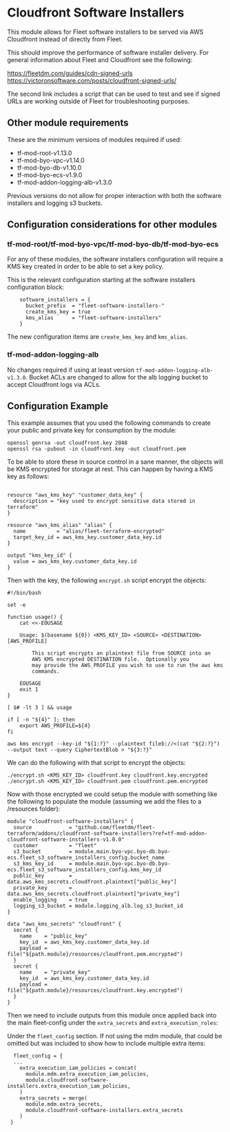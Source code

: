 # Cloudfront Software Installers

This module allows for Fleet software installers to be served via AWS Cloudfront instead of directly from Fleet.

This should improve the performance of software installer delivery.  For general information about Fleet and Cloudfront see the following:

https://fleetdm.com/guides/cdn-signed-urls
https://victoronsoftware.com/posts/cloudfront-signed-urls/

The second link includes a script that can be used to test and see if signed URLs are working outside of Fleet for troubleshooting purposes.


## Other module requirements

These are the minimum versions of modules required if used:

 - tf-mod-root-v1.13.0
 - tf-mod-byo-vpc-v1.14.0
 - tf-mod-byo-db-v1.10.0
 - tf-mod-byo-ecs-v1.9.0
 - tf-mod-addon-logging-alb-v1.3.0

Previous versions do not allow for proper interaction with both the software installers and logging s3 buckets.

## Configuration considerations for other modules

### tf-mod-root/tf-mod-byo-vpc/tf-mod-byo-db/tf-mod-byo-ecs

For any of these modules, the software installers configuration will require a KMS key created in order to be able to set a key policy.

This is the relevant configuration starting at the software installers configuration block:

```
    software_installers = {
      bucket_prefix  = "fleet-software-installers-"
      create_kms_key = true
      kms_alias      = "fleet-software-installers"
    }

```

The new configuration items are `create_kms_key` and `kms_alias`.

### tf-mod-addon-logging-alb

No changes required if using at least version `tf-mod-addon-logging-alb-v1.3.0`.  Bucket ACLs are changed to allow for the alb logging bucket to accept Cloudfront logs via ACLs.

## Configuration Example

This example assumes that you used the following commands to create your public and private key for consumption by the module:

```
openssl genrsa -out cloudfront.key 2048
openssl rsa -pubout -in cloudfront.key -out cloudfront.pem
```

To be able to store these in source control in a sane manner, the objects will be KMS encrypted for storage at rest.  This can happen by having a KMS key as follows:

```

resource "aws_kms_key" "customer_data_key" {
  description = "key used to encrypt sensitive data stored in terraform"
}       
        
resource "aws_kms_alias" "alias" {
  name          = "alias/fleet-terraform-encrypted"
  target_key_id = aws_kms_key.customer_data_key.id
}       
      
output "kms_key_id" {
  value = aws_kms_key.customer_data_key.id
}  
```

Then with the key, the following `encrypt.sh` script encrypt the objects:

```
#!/bin/bash

set -e

function usage() {
	cat <<-EOUSAGE
	
	Usage: $(basename ${0}) <KMS_KEY_ID> <SOURCE> <DESTINATION> [AWS_PROFILE]
	
		This script encrypts an plaintext file from SOURCE into an
		AWS KMS encrypted DESTINATION file.  Optionally you
		may provide the AWS_PROFILE you wish to use to run the aws kms
		commands.

	EOUSAGE
	exit 1
}

[ $# -lt 3 ] && usage

if [ -n "${4}" ]; then
	export AWS_PROFILE=${4}
fi

aws kms encrypt --key-id "${1:?}" --plaintext fileb://<(cat "${2:?}") --output text --query CiphertextBlob > "${3:?}"
```

We can do the following with that script to encrypt the objects:

```
./encrypt.sh <KMS_KEY_ID> cloudfront.key cloudfront.key.encrypted
./encrypt.sh <KMS_KEY_ID> cloudfront.pem cloudfront.pem.encrypted

```

Now with those encrypted we could setup the module with something like the following to populate the module (assuming we add the files to a /resources folder):

```
module "cloudfront-software-installers" {
  source            = "github.com/fleetdm/fleet-terraform/addons/cloudfront-software-installers?ref=tf-mod-addon-cloudfront-software-installers-v1.0.0"
  customer          = "fleet"
  s3_bucket         = module.main.byo-vpc.byo-db.byo-ecs.fleet_s3_software_installers_config.bucket_name
  s3_kms_key_id     = module.main.byo-vpc.byo-db.byo-ecs.fleet_s3_software_installers_config.kms_key_id
  public_key        = data.aws_kms_secrets.cloudfront.plaintext["public_key"]
  private_key       = data.aws_kms_secrets.cloudfront.plaintext["private_key"]
  enable_logging    = true
  logging_s3_bucket = module.logging_alb.log_s3_bucket_id
}

data "aws_kms_secrets" "cloudfront" {
  secret {
    name    = "public_key"
    key_id  = aws_kms_key.customer_data_key.id
    payload = file("${path.module}/resources/cloudfront.pem.encrypted")
  }
  secret {
    name    = "private_key"
    key_id  = aws_kms_key.customer_data_key.id
    payload = file("${path.module}/resources/cloudfront.key.encrypted")
  }
}
```

Then we need to include outputs from this module once applied back into the main fleet-config under the `extra_secrets` and `extra_execution_roles`:


Under the `fleet_config` section.  If not using the mdm module, that could be omitted but was included to show how to include multiple extra items:

```
  fleet_config = {
  ...
    extra_execution_iam_policies = concat(
      module.mdm.extra_execution_iam_policies,
      module.cloudfront-software-installers.extra_execution_iam_policies,
    )
    extra_secrets = merge(
      module.mdm.extra_secrets,
      module.cloudfront-software-installers.extra_secrets
    )
 }

```
